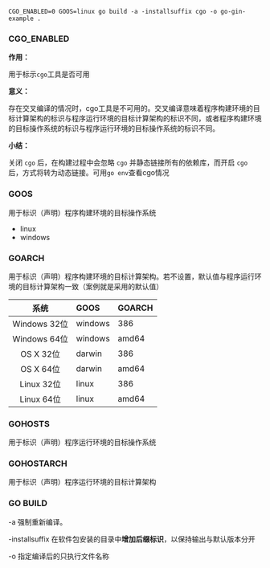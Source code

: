 ```shell
CGO_ENABLED=0 GOOS=linux go build -a -installsuffix cgo -o go-gin-example .
```

### CGO_ENABLED

**作用：**

用于标示`cgo`工具是否可用

**意义：**

存在交叉编译的情况时，cgo工具是不可用的。交叉编译意味着程序构建环境的目标计算架构的标识与程序运行环境的目标计算架构的标识不同，或者程序构建环境的目标操作系统的标识与程序运行环境的目标操作系统的标识不同。

**小结：**

关闭 `cgo` 后，在构建过程中会忽略 `cgo` 并静态链接所有的依赖库，而开启 `cgo` 后，方式将转为动态链接。可用`go env`查看cgo情况



### GOOS

用于标识（声明）程序构建环境的目标操作系统

+ linux
+ windows



### GOARCH

用于标识（声明）程序构建环境的目标计算架构。若不设置，默认值与程序运行环境的目标计算架构一致（案例就是采用的默认值）

|     系统     | GOOS    | GOARCH |
| :----------: | :------ | ------ |
| Windows 32位 | windows | 386    |
| Windows 64位 | windows | amd64  |
|  OS X 32位   | darwin  | 386    |
|  OS X 64位   | darwin  | amd64  |
|  Linux 32位  | linux   | 386    |
|  Linux 64位  | linux   | amd64  |



### GOHOSTS

用于标识（声明）程序运行环境的目标操作系统

### GOHOSTARCH

用于标识（声明）程序运行环境的目标计算架构

### GO BUILD

-a 强制重新编译。

-installsuffix 在软件包安装的目录中**增加后缀标识**，以保持输出与默认版本分开

-o 指定编译后的只执行文件名称